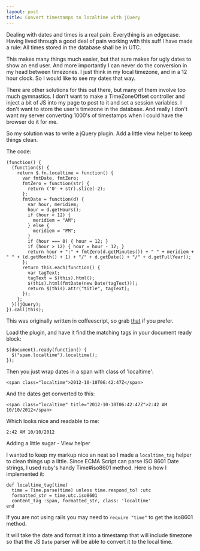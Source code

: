 ```yaml
---
layout: post
title: Convert timestamps to localtime with jQuery
---
```


Dealing with dates and times is a real pain. Everything is an edgecase. Having lived through a good deal of pain working with this suff I have made a rule: All times stored in the database shall be in UTC.

This makes many things much easier, but that sure makes for ugly dates to show an end user. And more importantly I can never do the conversion in my head between timezones. I just think in my local timezone, and in a 12 hour clock. So I would like to see my dates that way.

There are other solutions for this out there, but many of them involve too much gymnastics. I don't want to make a TimeZoneOffset controller and inject a bit of JS into my page to post to it and set a session variables. I don't want to store the user's timezone in the database. And really I don't want my server converting 1000's of timestamps when I could have the browser do it for me.

So my solution was to write a jQuery plugin. Add a little view helper to keep things clean.

The code:

    (function() {
      (function($) {
        return $.fn.localtime = function() {
          var fmtDate, fmtZero;
          fmtZero = function(str) {
            return ('0' + str).slice(-2);
          };
          fmtDate = function(d) {
            var hour, meridiem;
            hour = d.getHours();
            if (hour < 12) {
              meridiem = "AM";
            } else {
              meridiem = "PM";
            }
            if (hour === 0) { hour = 12; }
            if (hour > 12) { hour = hour - 12; }
            return hour + ":" + fmtZero(d.getMinutes()) + " " + meridiem + " " + (d.getMonth() + 1) + "/" + d.getDate() + "/" + d.getFullYear();
          };
          return this.each(function() {
            var tagText;
            tagText = $(this).html();
            $(this).html(fmtDate(new Date(tagText)));
            return $(this).attr("title", tagText);
          });
        };
      })(jQuery);
    }).call(this);

This was originally written in coffeescript, so grab [that](https://gist.github.com/3874031) if you prefer.

Load the plugin, and have it find the matching tags in your document ready block:

    $(document).ready(function() {
      $("span.localtime").localtime();
    });

Then you just wrap dates in a span with class of 'localtime':

    <span class="localtime">2012-10-10T06:42:47Z</span>

And the dates get converted to this:

    <span class="localtime" title="2012-10-10T06:42:47Z">2:42 AM 10/10/2012</span>

Which looks nice and readable to me:

    2:42 AM 10/10/2012

Adding a little sugar - View helper

I wanted to keep my markup nice an neat so I made a `localtime_tag` helper to clean things up a little. Since ECMA Script can parse ISO 8601 Date strings, I used ruby's handy Time#iso8601 method. Here is how I implemented it:

    def localtime_tag(time)
      time = Time.parse(time) unless time.respond_to? :utc
      formatted_str = time.utc.iso8601
      content_tag :span, formatted_str, class: 'localtime'
    end

If you are not using rails you may need to `require "time"` to get the iso8601 method.

It will take the date and format it into a timestamp that will include timezone so that the JS `Date` parser will be able to convert it to the local time.
